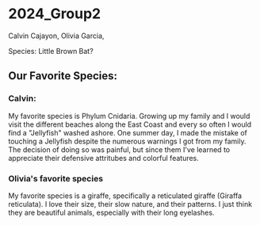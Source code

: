 # 2024_Group2

Calvin Cajayon, Olivia Garcia, 

Species: Little Brown Bat?

## Our Favorite Species:

### Calvin:

My favorite species is Phylum Cnidaria. Growing up my family and I would visit the different beaches along the East Coast and every so often I would find a "Jellyfish" washed ashore. One summer day, I made the mistake of touching a Jellyfish despite the numerous warnings I got from my family. The decision of doing so was painful, but since them I've learned to appreciate their defensive attritubes and colorful features.

### Olivia's favorite species

My favorite species is a giraffe, specifically a reticulated giraffe (Giraffa reticulata). I love their size, their slow nature, and their patterns. I just think they are beautiful animals, especially with their long eyelashes. 
